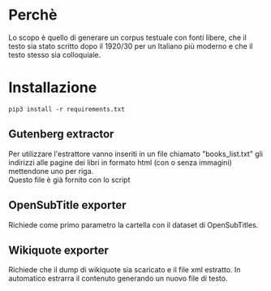 # Perchè

Lo scopo è quello di generare un corpus testuale con fonti libere, che il testo sia stato scritto dopo il 1920/30 per un Italiano più moderno e che il testo stesso sia colloquiale.

# Installazione

`pip3 install -r requirements.txt`

## Gutenberg extractor

Per utilizzare l'estrattore vanno inseriti in un file chiamato "books_list.txt" gli indirizzi alle pagine dei libri in formato html (con o senza immagini) mettendone uno per riga.  
Questo file è già fornito con lo script

## OpenSubTitle exporter

Richiede come primo parametro la cartella con il dataset di OpenSubTitles.

## Wikiquote exporter

Richiede che il dump di wikiquote sia scaricato e il file xml estratto. In automatico estrarra il contenuto generando un nuovo file di testo.
